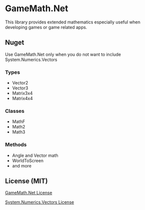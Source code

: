 # GameMath.Net

This library provides extended mathematics especially useful when developing games or game related apps.

## Nuget
Use GameMath.Net only when you do not want to include System.Numerics.Vectors

### Types
- Vector2
- Vector3
- Matrix3x4
- Matrix4x4

### Classes
- MathF
- Math2
- Math3

### Methods
- Angle and Vector math
- WorldToScreen
- and more

## License (MIT)

[GameMath.Net License](https://github.com/michel-pi/GameMath.Net/blob/master/LICENSE "GameMath.Net License")

[System.Numerics.Vectors License](https://github.com/dotnet/corefx/blob/master/LICENSE.TXT "System.Numerics.Vectors License")
